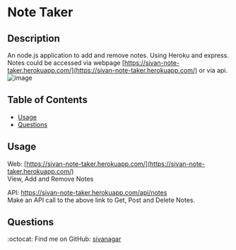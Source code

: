 # Note Taker

## Description  <br /> 
An node.js application to add and remove notes. Using Heroku and express. Notes could be accessed via webpage [https://sivan-note-taker.herokuapp.com/](https://sivan-note-taker.herokuapp.com/) or via api.
![image](https://user-images.githubusercontent.com/70772763/137598442-21a5510e-8c93-4658-b73d-58e989cb2cdb.png)



## Table of Contents

* [Usage](#usage)
* [Questions](#Questions)

## Usage
Web: [https://sivan-note-taker.herokuapp.com/](https://sivan-note-taker.herokuapp.com/) <br /> 
    View, Add and Remove Notes

API: https://sivan-note-taker.herokuapp.com/api/notes<br /> 
    Make an API call to the above link to Get, Post and Delete Notes.

    
## Questions

:octocat: Find me on GitHub: [sivanagar](https://github.com/sivanagar) 

